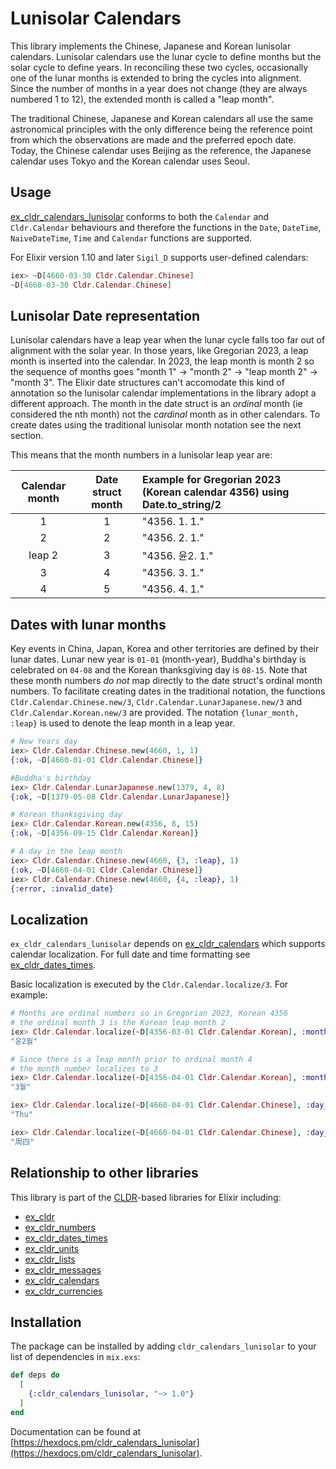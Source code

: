# Lunisolar Calendars

This library implements the Chinese, Japanese and Korean lunisolar calendars. Lunisolar calendars use the lunar cycle to define months but the solar cycle to define years. In reconciling these two cycles, occasionally one of the lunar months is extended to bring the cycles into alignment. Since the number of months in a year does not change (they are always numbered 1 to 12), the extended month is called a "leap month".

The traditional Chinese, Japanese and Korean calendars all use the same astronomical principles with the only difference being the reference point from which the observations are made and the preferred epoch date. Today, the Chinese calendar uses Beijing as the reference, the Japanese calendar uses Tokyo and the Korean calendar uses Seoul.

## Usage

[ex_cldr_calendars_lunisolar](https://hex.pm/packages/ex_cldr_calenars_lunisolar) conforms to both the `Calendar` and `Cldr.Calendar` behaviours and therefore the functions in the `Date`, `DateTime`, `NaiveDateTime`, `Time` and `Calendar` functions are supported.

For Elixir version 1.10 and later `Sigil_D` supports user-defined calendars:
```elixir
iex> ~D[4660-03-30 Cldr.Calendar.Chinese]
~D[4660-03-30 Cldr.Calendar.Chinese]
```

## Lunisolar Date representation

Lunisolar calendars have a leap year when the lunar cycle falls too far out of alignment with the solar year. In those years, like Gregorian 2023, a leap month is inserted into the calendar. In 2023, the leap month is month 2 so the sequence of months goes "month 1" -> "month 2" -> "leap month 2" -> "month 3". The Elixir date structures can't accomodate this kind of annotation so the lunisolar calendar implementations in the library adopt a different approach. The month in the date struct is an *ordinal* month (ie considered the nth month) not the *cardinal* month as in other calendars. To create dates using the traditional lunisolar month notation see the next section.

This means that the month numbers in a lunisolar leap year are:

  | Calendar month | Date struct month | Example for Gregorian 2023 (Korean calendar 4356) using Date.to_string/2
  | :------------: | :---------------: | :------------------------------------------------------------------------
  | 1              | 1                 | "4356. 1. 1."
  | 2              | 2                 | "4356. 2. 1."
  | leap 2         | 3                 | "4356. 윤2. 1."
  | 3              | 4                 | "4356. 3. 1."
  | 4              | 5                 | "4356. 4. 1."


## Dates with lunar months

Key events in China, Japan, Korea and other territories are defined by their lunar dates. Lunar new year is `01-01` (month-year), Buddha's birthday is celebrated on `04-08` and the Korean thanksgiving day is `08-15`. Note that these month numbers *do not* map directly to the date struct's ordinal month numbers. To facilitate creating dates in the traditional notation, the functions `Cldr.Calendar.Chinese.new/3`, `Cldr.Calendar.LunarJapanese.new/3` and `Cldr.Calendar.Korean.new/3` are provided. The notation `{lunar_month, :leap}` is used to denote the leap month in a leap year.

```elixir
# New Years day
iex> Cldr.Calendar.Chinese.new(4660, 1, 1)
{:ok, ~D[4660-01-01 Cldr.Calendar.Chinese]}

#Buddha's birthday
iex> Cldr.Calendar.LunarJapanese.new(1379, 4, 8)
{:ok, ~D[1379-05-08 Cldr.Calendar.LunarJapanese]}

# Korean thanksgiving day
iex> Cldr.Calendar.Korean.new(4356, 8, 15)
{:ok, ~D[4356-09-15 Cldr.Calendar.Korean]}

# A day in the leap month
iex> Cldr.Calendar.Chinese.new(4660, {3, :leap}, 1)
{:ok, ~D[4660-04-01 Cldr.Calendar.Chinese]}
iex> Cldr.Calendar.Chinese.new(4660, {4, :leap}, 1)
{:error, :invalid_date}
````

## Localization

`ex_cldr_calendars_lunisolar` depends on [ex_cldr_calendars](https://hex.pm/packages/ex_cldr_calendars) which supports calendar localization. For full date and time formatting see [ex_cldr_dates_times](https://hex.pm/packages/ex_cldr_dates_times).

Basic localization is executed by the `Cldr.Calendar.localize/3`. For example:

```elixir
# Months are ordinal numbers so in Gregorian 2023, Korean 4356
# the ordinal month 3 is the Korean leap month 2
iex> Cldr.Calendar.localize(~D[4356-03-01 Cldr.Calendar.Korean], :month, locale: :ko)
"윤2월"

# Since there is a leap month prior to ordinal month 4
# the month number localizes to 3
iex> Cldr.Calendar.localize(~D[4356-04-01 Cldr.Calendar.Korean], :month, locale: :ko)
"3월"

iex> Cldr.Calendar.localize(~D[4660-04-01 Cldr.Calendar.Chinese], :day_of_week)
"Thu"

iex> Cldr.Calendar.localize(~D[4660-04-01 Cldr.Calendar.Chinese], :day_of_week, locale: :zh)
"周四"
```

## Relationship to other libraries

This library is part of the [CLDR](https://cldr.unicode.org)-based libraries for Elixir including:

* [ex_cldr](https://hex.pm/packages/ex_cldr)
* [ex_cldr_numbers](https://hex.pm/packages/ex_cldr_numbers)
* [ex_cldr_dates_times](https://hex.pm/packages/ex_cldr_dates_times)
* [ex_cldr_units](https://hex.pm/packages/ex_cldr_units)
* [ex_cldr_lists](https://hex.pm/packages/ex_cldr_lists)
* [ex_cldr_messages](https://hex.pm/packages/ex_cldr_messages)
* [ex_cldr_calendars](https://hex.pm/packages/ex_cldr_calendars)
* [ex_cldr_currencies](https://hex.pm/packages/ex_cldr_currencies)

## Installation

The package can be installed by adding `cldr_calendars_lunisolar` to your list of dependencies in `mix.exs`:

```elixir
def deps do
  [
    {:cldr_calendars_lunisolar, "~> 1.0"}
  ]
end
```
Documentation can be found at [https://hexdocs.pm/cldr_calendars_lunisolar](https://hexdocs.pm/cldr_calendars_lunisolar).

